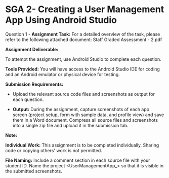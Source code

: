 # SGA 2- Creating a User Management App Using Android Studio

Question 1 - 
**Assignment Task:**
For a detailed overview of the task, please refer to the following attached document: Staff Graded Assessment - 2.pdf

**Assignment Deliverable:**

To attempt the assignment, use Android Studio to complete each question.

**Tools Provided:** You will have access to the Android Studio IDE for coding and an Android emulator or physical device for testing.

**Submission Requirements:**

- Upload the relevant source code files and screenshots as output for each question.

- **Output:** During the assignment, capture screenshots of each app screen (project setup, form with sample data, and profile view) and save them in a Word document. Compress all source files and screenshots into a single zip file and upload it in the submission tab.

**Note:**

**Individual Work:** This assignment is to be completed individually. Sharing code or copying others' work is not permitted.  

**File Naming:** Include a comment section in each source file with your student ID. Name the project <UserManagementApp_<studentID>> so that it is visible in the submitted screenshots.
